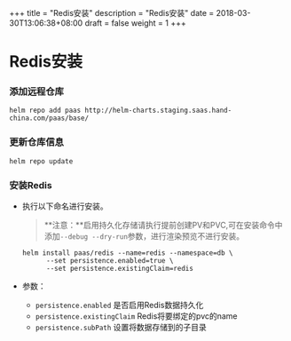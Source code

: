 +++
title = "Redis安装"
description = "Redis安装"
date = 2018-03-30T13:06:38+08:00
draft = false
weight = 1
+++

# Redis安装

### 添加远程仓库

```
helm repo add paas http://helm-charts.staging.saas.hand-china.com/paas/base/
```

### 更新仓库信息

```
helm repo update 
```

### 安装Redis

- 执行以下命名进行安装。

  > **注意：**启用持久化存储请执行提前创建PV和PVC,可在安装命令中添加`--debug --dry-run`参数，进行渲染预览不进行安装。

  ```
  helm install paas/redis --name=redis --namespace=db \
        --set persistence.enabled=true \
        --set persistence.existingClaim=redis
  ```

- 参数：
    - `persistence.enabled` 是否启用Redis数据持久化
    - `persistence.existingClaim` Redis将要绑定的pvc的name
    - `persistence.subPath` 设置将数据存储到的子目录